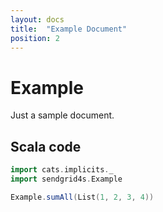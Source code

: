 ```yaml
---
layout: docs
title:  "Example Document"
position: 2
---
```


# Example

Just a sample document.

## Scala code

```scala mdoc:silent
import cats.implicits._
import sendgrid4s.Example

Example.sumAll(List(1, 2, 3, 4))
```

